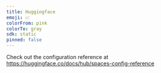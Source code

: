```yaml
---
title: Huggingface
emoji: 📈
colorFrom: pink
colorTo: gray
sdk: static
pinned: false
---
```


Check out the configuration reference at https://huggingface.co/docs/hub/spaces-config-reference
